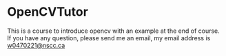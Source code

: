 # OpenCVTutor
This is a course to introduce opencv with an example at the end of course.
If you have any question, please send me an email, my email address is w0470221@nscc.ca

